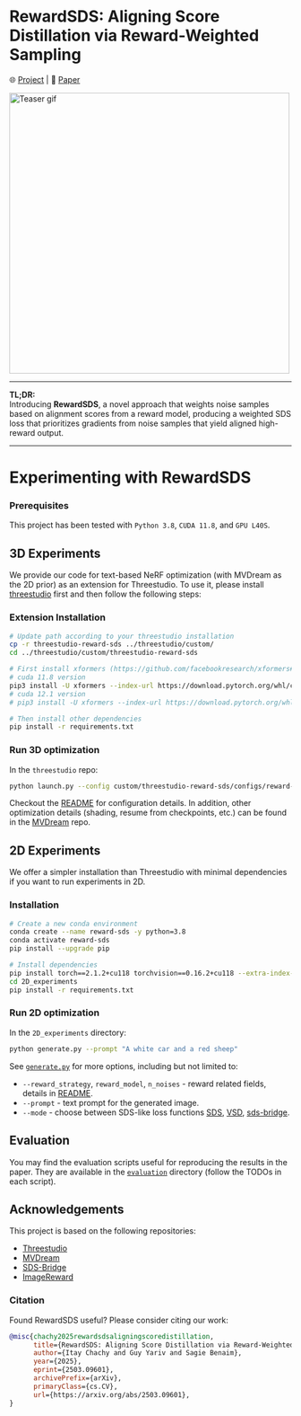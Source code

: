 # RewardSDS: Aligning Score Distillation via Reward-Weighted Sampling 
<p>
    🌐 <a href="https://itaychachy.github.io/reward-sds/" target="_blank">Project</a> | 📃 <a href="https://arxiv.org/abs/2503.09601" target="_blank">Paper</a>
</p>

<img src="assets/teaser.gif" width="500" alt="Teaser gif">

___

**TL;DR:**  
Introducing **RewardSDS**, a novel approach that weights noise samples based on alignment scores from a reward model, producing a weighted SDS loss that prioritizes gradients from noise samples that yield aligned high-reward output.
___

# Experimenting with RewardSDS

### Prerequisites
 This project has been tested with `Python 3.8`, `CUDA 11.8`, and `GPU L40S`.

## 3D Experiments
We provide our code for text-based NeRF optimization (with MVDream as the 2D prior) as an extension for Threestudio. To use it, please install [threestudio](https://github.com/threestudio-project/threestudio) first and then follow the following steps:

### Extension Installation
```bash
# Update path according to your threestudio installation
cp -r threestudio-reward-sds ../threestudio/custom/
cd ../threestudio/custom/threestudio-reward-sds

# First install xformers (https://github.com/facebookresearch/xformers#installing-xformers)
# cuda 11.8 version
pip3 install -U xformers --index-url https://download.pytorch.org/whl/cu118
# cuda 12.1 version
# pip3 install -U xformers --index-url https://download.pytorch.org/whl/cu121

# Then install other dependencies
pip install -r requirements.txt
```

### Run 3D optimization
In the `threestudio` repo:
```bash
python launch.py --config custom/threestudio-reward-sds/configs/reward-mvdream-sd21.yaml --train --gpu 0 system.prompt_processor.prompt="A penguin with a brown bag in the snow"
```
Checkout the [README](threestudio-reward-sds/README.md) for configuration details. In addition, other optimization details (shading, resume from checkpoints, etc.) can be found in the [MVDream](https://github.com/DSaurus/threestudio-mvdream/tree/main) repo.

## 2D Experiments
We offer a simpler installation than Threestudio with minimal dependencies if you want to run experiments in 2D.

### Installation
```bash
# Create a new conda environment
conda create --name reward-sds -y python=3.8
conda activate reward-sds
pip install --upgrade pip

# Install dependencies
pip install torch==2.1.2+cu118 torchvision==0.16.2+cu118 --extra-index-url https://download.pytorch.org/whl/cu118
cd 2D_experiments
pip install -r requirements.txt
```

### Run 2D optimization
In the `2D_experiments` directory:
```bash
python generate.py --prompt "A white car and a red sheep"
```

See [`generate.py`](2D_experiments/generate.py) for more options, including but not limited to:
* `--reward_strategy`, `reward_model`, `n_noises` - reward related fields, details in [README](README.md).
* `--prompt` - text prompt for the generated image.
* `--mode` - choose between SDS-like loss functions [SDS](https://dreamfusion3d.github.io),  [VSD](https://ml.cs.tsinghua.edu.cn/prolificdreamer/), [sds-bridge](https://sds-bridge.github.io/).

## Evaluation
You may find the evaluation scripts useful for reproducing the results in the paper. They are available in the [`evaluation`](evaluation) directory (follow the TODOs in each script).

## Acknowledgements
This project is based on the following repositories:
* [Threestudio](https://github.com/threestudio-project/threestudio)
* [MVDream](https://github.com/DSaurus/threestudio-mvdream)
* [SDS-Bridge](https://github.com/davidmcall/SDS-Bridge?tab=readme-ov-file)
* [ImageReward](https://github.com/THUDM/ImageReward)

### Citation
Found RewardSDS useful? Please consider citing our work:
```bibtex
@misc{chachy2025rewardsdsaligningscoredistillation,
      title={RewardSDS: Aligning Score Distillation via Reward-Weighted Sampling}, 
      author={Itay Chachy and Guy Yariv and Sagie Benaim},
      year={2025},
      eprint={2503.09601},
      archivePrefix={arXiv},
      primaryClass={cs.CV},
      url={https://arxiv.org/abs/2503.09601}, 
}
```